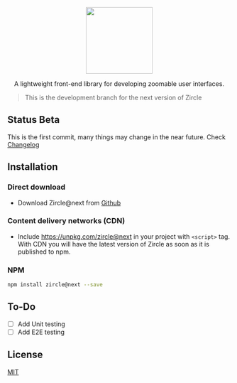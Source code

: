 <p align="center">
  <a href="http://zircle.io">
    <img src="docs/_images/logo-bold.svg" width="150">
  </a>
</p>

<p align="center">
  A lightweight front-end library for developing zoomable user interfaces.
</p>

> This is the development branch for the next version of Zircle

## Status Beta
This is the first commit, many things may change in the near future. Check [Changelog](https://github.com/zircleUI/zircleUI/tree/dev/CHANGELOG.md)

## Installation

### Direct download 
* Download Zircle@next from [Github](https://github.com/zircleUI/zircleUI/tree/dev/dist)

### Content delivery networks (CDN)

* Include https://unpkg.com/zircle@next in your project with ```<script>``` tag. With CDN you will have the latest version of Zircle as soon as it is published to npm.

### NPM

```bash 
npm install zircle@next --save
```

## To-Do

- [ ] Add Unit testing
- [ ] Add E2E testing

## License
[MIT](http://opensource.org/licenses/MIT)
